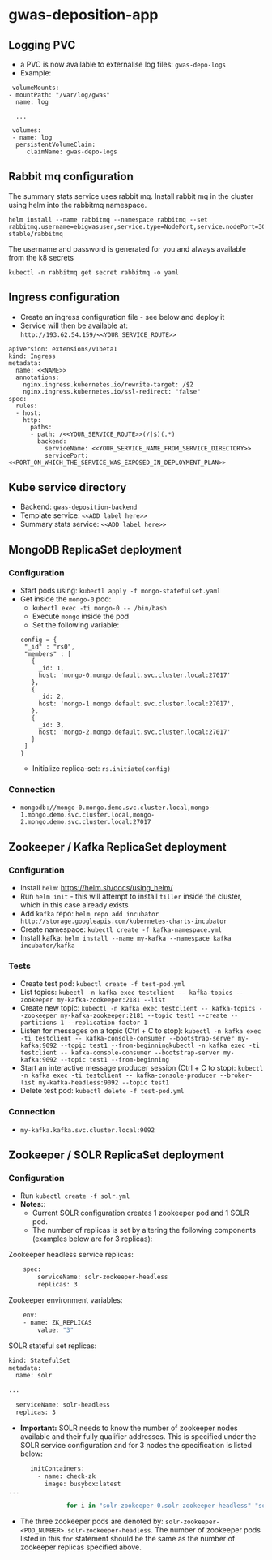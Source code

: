 # gwas-deposition-app

## Logging PVC
 * a PVC is now available to externalise log files: `gwas-depo-logs`
 * Example:
 ```
  volumeMounts:
 - mountPath: "/var/log/gwas"
   name: log

   ...
   
  volumes:
  - name: log
   persistentVolumeClaim:
      claimName: gwas-depo-logs
 ```

## Rabbit mq configuration 

The summary stats service uses rabbit mq. Install rabbit mq in the cluster using helm into the rabbitmq namespace. 

```
helm install --name rabbitmq --namespace rabbitmq --set rabbitmq.username=ebigwasuser,service.type=NodePort,service.nodePort=30672 stable/rabbitmq
```

The username and password is generated for you and always available from the k8 secrets

```
kubectl -n rabbitmq get secret rabbitmq -o yaml
```

## Ingress configuration

 * Create an ingress configuration file - see below and deploy it
 * Service will then be available at: `http://193.62.54.159/<<YOUR_SERVICE_ROUTE>>`

```
apiVersion: extensions/v1beta1
kind: Ingress
metadata:
  name: <<NAME>>
  annotations:
    nginx.ingress.kubernetes.io/rewrite-target: /$2
    nginx.ingress.kubernetes.io/ssl-redirect: "false"
spec:
  rules:
  - host:
    http:
      paths:
      - path: /<<YOUR_SERVICE_ROUTE>>(/|$)(.*)
        backend:
          serviceName: <<YOUR_SERVICE_NAME_FROM_SERVICE_DIRECTORY>>
          servicePort: <<PORT_ON_WHICH_THE_SERVICE_WAS_EXPOSED_IN_DEPLOYMENT_PLAN>>
```

## Kube service directory

 * Backend: `gwas-deposition-backend`
 * Template service: `<<ADD label here>>`
 * Summary stats service: `<<ADD label here>>`
 
## MongoDB ReplicaSet deployment

### Configuration

 * Start pods using: `kubectl apply -f mongo-statefulset.yaml`
 * Get inside the `mongo-0` pod:
    * `kubectl exec -ti mongo-0 -- /bin/bash`
    * Execute `mongo` inside the pod
    * Set the following variable:
    ```
    config = {
     "_id" : "rs0",
     "members" : [
       {
         _id: 1,
         host: 'mongo-0.mongo.default.svc.cluster.local:27017'
       },
       {
         _id: 2,
         host: 'mongo-1.mongo.default.svc.cluster.local:27017',
       },
       {
         _id: 3,
         host: 'mongo-2.mongo.default.svc.cluster.local:27017'
       }
     ]
    }
    ```
    * Initialize replica-set: `rs.initiate(config)`
  
### Connection
 * `mongodb://mongo-0.mongo.demo.svc.cluster.local,mongo-1.mongo.demo.svc.cluster.local,mongo-2.mongo.demo.svc.cluster.local:27017`

## Zookeeper / Kafka ReplicaSet deployment

### Configuration

 * Install `helm`: https://helm.sh/docs/using_helm/
 * Run `helm init` - this will attempt to install `tiller` inside the cluster, which in this case already exists
 * Add `kafka` repo: `helm repo add incubator http://storage.googleapis.com/kubernetes-charts-incubator`
 * Create namespace: `kubectl create -f kafka-namespace.yml`
 * Install kafka: `helm install --name my-kafka --namespace kafka incubator/kafka`

### Tests

 * Create test pod: `kubectl create -f test-pod.yml`
 * List topics: `kubectl -n kafka exec testclient -- kafka-topics --zookeeper my-kafka-zookeeper:2181 --list`
 * Create new topic: `kubectl -n kafka exec testclient -- kafka-topics --zookeeper my-kafka-zookeeper:2181 --topic test1 --create --partitions 1 --replication-factor 1`
 * Listen for messages on a topic (Ctrl + C to stop): `kubectl -n kafka exec -ti testclient -- kafka-console-consumer --bootstrap-server my-kafka:9092 --topic test1 --from-beginningkubectl -n kafka exec -ti testclient -- kafka-console-consumer --bootstrap-server my-kafka:9092 --topic test1 --from-beginning`
 * Start an interactive message producer session (Ctrl + C to stop): `kubectl -n kafka exec -ti testclient -- kafka-console-producer --broker-list my-kafka-headless:9092 --topic test1`
 * Delete test pod: `kubectl delete -f test-pod.yml`

### Connection

 * `my-kafka.kafka.svc.cluster.local:9092`
 
## Zookeeper / SOLR ReplicaSet deployment

### Configuration

 * Run `kubectl create -f solr.yml`
 * **Notes:**:
    * Current SOLR configuration creates 1 zookeeper pod and 1 SOLR pod.
    * The number of replicas is set by altering the following components (examples below are for 3 replicas):

Zookeeper headless service replicas:
```bash
    spec:
        serviceName: solr-zookeeper-headless
        replicas: 3
```

Zookeeper environment variables:
```bash
    env:
    - name: ZK_REPLICAS
        value: "3"
```

SOLR stateful set replicas:
```bash
kind: StatefulSet
metadata:
  name: solr

...

  serviceName: solr-headless
  replicas: 3
```

   * **Important:** SOLR needs to know the number of zookeeper nodes available and their fully qualifier addresses. This is specified under the SOLR service configuration and for 3 nodes the specification is listed below:
   
```bash
      initContainers:
        - name: check-zk
          image: busybox:latest
...

                for i in "solr-zookeeper-0.solr-zookeeper-headless" "solr-zookeeper-1.solr-zookeeper-headless" "solr-zookeeper-2.solr-zookeeper-headless";
```

   * The three zookeeper pods are denoted by: `solr-zookeeper-<POD_NUMBER>.solr-zookeeper-headless`. The number of zookeeper pods listed in this `for` statement should be the same as the number of zookeeper replicas specified above.
